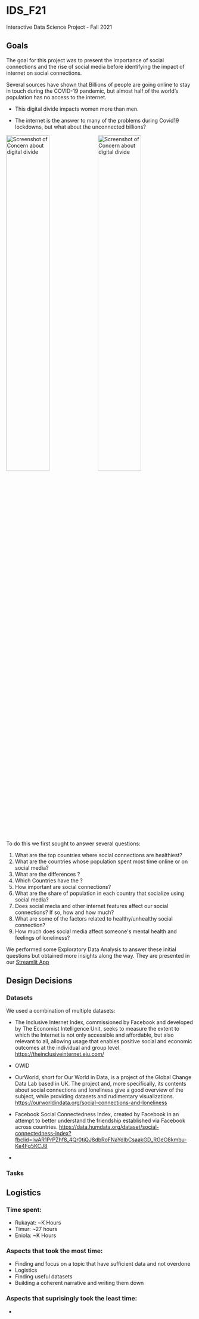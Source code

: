 # IDS_F21
Interactive Data Science Project - Fall 2021
## Goals

The goal for this project was to present the importance of social connections and the rise of social media before identifying the impact of internet on social connections.

Several sources have shown that Billions of people are going online to stay in touch during the COVID-19 pandemic, but almost half of the world’s population has no access to the internet.

- This digital divide impacts women more than men.

- The internet is the answer to many of the problems during Covid19 lockdowns, but what about the unconnected billions?

<p align="left">
<img src="../images/../IDS_F21_Final_Project/images/corana_digital_divide_1.png" width="48%" title="Screenshot of Concern about digital divide" />
<img src="../images/../IDS_F21_Final_Project/images/corona_digital_divide_2.png" width="48%" title="Screenshot of Concern about digital divide" />
</p>

To do this we first sought to answer several questions:
1. What are the top countries where social connections are healthiest?
2. What are the countries whose population spent most time online or on social media?
3. What are the differences ?
4. Which Countries have the ?
5. How important are social connections?
6. What are the share of population in each country that socialize using social media?
7. Does social media and other internet features affect our social connections? If so, how and how much?
8. What are some of the factors related to healthy/unhealthy social connection?
9. How much does social media affect someone's mental health and feelings of loneliness?

We performed some Exploratory Data Analysis to answer these initial questions but obtained more insights along the way. They are presented in our [Streamlit App](https://share.streamlit.io/)


## Design Decisions

### Datasets
We used a combination of multiple datasets:
- The Inclusive Internet Index, commissioned by Facebook and developed by The Economist Intelligence Unit, seeks to measure the extent to which the Internet is not only accessible and affordable, but also relevant to all, allowing usage that enables positive social and economic outcomes at the individual and group level.
https://theinclusiveinternet.eiu.com/

- OWID
- OurWorld, short for Our World in Data, is a project of the Global Change Data Lab based in UK. The project and, more specifically, its contents about social connections and loneliness give a good overview of the subject, while providing datasets and rudimentary visualizations. 
https://ourworldindata.org/social-connections-and-loneliness
- Facebook Social Connectedness Index, created by Facebook in an attempt to better understand the friendship established via Facebook across countries.
https://data.humdata.org/dataset/social-connectedness-index?fbclid=IwAR1PrPZhf8_4Qr0tjQJ8dbRoFNaYdlbCsaakGD_RGeO8kmbu-Ke4Fg5KCJ8
- 



### Tasks

## Logistics
### Time spent: 
  - Rukayat: ~K Hours
  - Timur: ~27 hours
  - Eniola: ~K Hours

### Aspects that took the most time:
  - Finding and focus on a topic that have sufficient data and not overdone
  - Logistics
  - Finding useful datasets
  - Building a coherent narrative and writing them down

### Aspects that suprisingly took the least time:
  - 